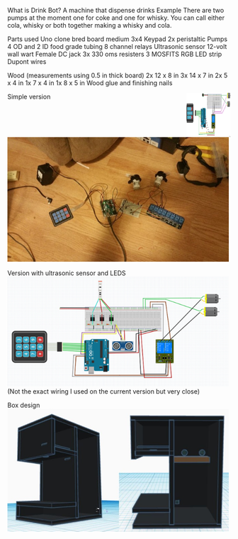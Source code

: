 What is Drink Bot?
A machine that dispense drinks
Example
There are two pumps at the moment one for coke and one for whisky. You can call either cola, whisky or both together making a whisky and cola.

Parts used
Uno clone
bred board medium
3x4 Keypad
2x peristaltic Pumps
4 OD and 2 ID food grade tubing
8 channel relays
Ultrasonic sensor
12-volt wall wart
Female DC jack
3x 330 oms resisters
3 MOSFITS
RGB LED strip
Dupont wires

Wood (measurements using 0.5 in thick board)
2x 12 x 8 in
3x 14 x 7 in
2x 5 x 4 in
1x 7 x 4 in
1x 8 x 5 in
Wood glue and finishing nails

Simple version
<img align="right" width="100" height="100" src="images/simpleSkatch.jpg" alt="simple sketch" title="Optional title" width="500">
<img src="images/buildPic.jpg" alt="build picture" title="Optional title" width="500">

Version with ultrasonic sensor and LEDS
<img src="images/DrinkBotsketch.png" alt="drink bot sketch" title="Optional title" width="500">
(Not the exact wiring I used on the current version but very close)

Box design
<img src="/images\boxDesign.JPG" alt="box design " title="Optional title" width="500">
